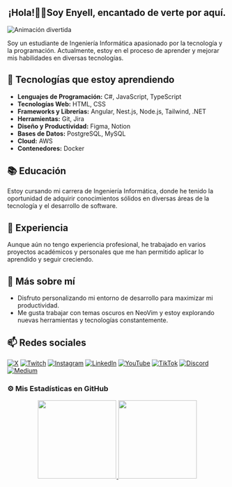 <div align="center">
  <h2 align="center">¡Hola!👋🏾Soy Enyell, encantado de verte por aquí.</h2>
</div>

<div style="width: 100%;">
  <img src="https://i.pinimg.com/originals/cc/85/30/cc8530a1418e2d94c35590e6543a3a22.gif" alt="Animación divertida">
</div>

Soy un estudiante de Ingeniería Informática apasionado por la tecnología y la programación. Actualmente, estoy en el proceso de aprender y mejorar mis habilidades en diversas tecnologías.

## 🔧 Tecnologías que estoy aprendiendo
- **Lenguajes de Programación:** C#, JavaScript, TypeScript
- **Tecnologías Web:** HTML, CSS
- **Frameworks y Librerías:** Angular, Nest.js, Node.js, Tailwind, .NET
- **Herramientas:** Git, Jira
- **Diseño y Productividad:** Figma, Notion
- **Bases de Datos:** PostgreSQL, MySQL
- **Cloud:** AWS
- **Contenedores:** Docker

## 📚 Educación
Estoy cursando mi carrera de Ingeniería Informática, donde he tenido la oportunidad de adquirir conocimientos sólidos en diversas áreas de la tecnología y el desarrollo de software.

## 💼 Experiencia
Aunque aún no tengo experiencia profesional, he trabajado en varios proyectos académicos y personales que me han permitido aplicar lo aprendido y seguir creciendo.

## 🌱 Más sobre mí
- Disfruto personalizando mi entorno de desarrollo para maximizar mi productividad.
- Me gusta trabajar con temas oscuros en NeoVim y estoy explorando nuevas herramientas y tecnologías constantemente.

## 📫 Redes sociales

[![X](https://img.shields.io/badge/X-000000?style=for-the-badge&logo=x&logoColor=white)](https://twitter.com/Nokx1z)
[![Twitch](https://img.shields.io/badge/Twitch-9146FF?style=for-the-badge&logo=twitch&logoColor=white)](https://www.twitch.tv/nokx1z)
[![Instagram](https://img.shields.io/badge/Instagram-E4405F?style=for-the-badge&logo=instagram&logoColor=white)](https://www.instagram.com/nokx1z)
[![LinkedIn](https://img.shields.io/badge/LinkedIn-0077B5?style=for-the-badge&logo=linkedin&logoColor=white)](https://www.linkedin.com/in/enyellduarte)
[![YouTube](https://img.shields.io/badge/YouTube-FF0000?style=for-the-badge&logo=youtube&logoColor=white)](https://www.youtube.com/@Nokx1z)
[![TikTok](https://img.shields.io/badge/TikTok-000000?style=for-the-badge&logo=tiktok&logoColor=white)](https://www.tiktok.com/@nokx1z)
[![Discord](https://img.shields.io/badge/Discord-7289DA?style=for-the-badge&logo=discord&logoColor=white)](https://discord.com/users/739459464872198155)
[![Medium](https://img.shields.io/badge/Medium-12100E?style=for-the-badge&logo=medium&logoColor=white)](https://medium.com/@nokx1z)

### ⚙️ Mis Estadísticas en GitHub

<p align="center">
  <a href="https://github.com/Nokx1z">
    <img height="180em" src="https://github-readme-stats.vercel.app/api?username=Nokx1z&show_icons=true&theme=tokyonight&include_all_commits=true&count_private=true" style="max-height: 200px; border: 1px solid #fff;">
    <img height="180em" src="https://github-readme-stats.vercel.app/api/top-langs/?username=Nokx1z&layout=compact&langs_count=6&theme=tokyonight" style="max-height: 200px;">
  </a>
</p>
